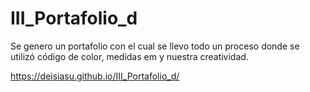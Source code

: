 # III_Portafolio_d
Se genero un portafolio con el cual se llevo todo un proceso donde se utilizó código de color, medidas em y nuestra creatividad.

https://deisiasu.github.io/III_Portafolio_d/

